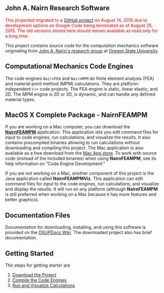 ## John A. Nairn Research Software ##

<font color='red'>This projected migrated to a <a href='https://github.com/nairnj/nairn-mpm-fea'>GitHub project</a> on August 14, 2015 due to development options on Google Code being terminated as of August 25, 2015. The old versions stored here should remain available as read only for a long time.</font>

This project contains source code for the computation mechanics software originating from <a href='http://www.cof.orst.edu/cof/wse/faculty/Nairn'>John A. Nairn's research group</a> at <a href='http://oregonstate.edu/'>Oregon State University</a>.

## Computational Mechanics Code Engines ##

The code engines `NairnFEA` and `NairnMPM` do finite element analysis (FEA) and material point method (MPM) calculations. They are platform-independent `C++` code projects. The FEA engine is static, linear elastic, and 2D. The MPM engine is 2D or 3D, is dynamic, and can handle any defined material types.

## MacOS X Complete Package - **NairnFEAMPM** ##

If you are working on a Mac computer, you can download the <a href='http://osupdocs.forestry.oregonstate.edu/index.php/NairnFEAMPM'><b>NairnFEAMPM</b></a>.application. This application lets you edit command files for input to code engines, run calculations, and visualize the results. It also contains precompiled binaries allowing to run calculations without downloading and compiling this project. The Mac application is also available as a free download from the <a href='http://itunes.apple.com/WebObjects/MZStore.woa/wa/viewSoftware?id=496317896&mt=12'>Mac App store</a>. To work with source code (instead of the included binaries) when using **NairnFEAMPM**, see its help information on "Code Engine Development."

If you are not working on a Mac, another component of this project is the Java application called **NairnFEAMPMViz**. This application can edit command files for input to the code engines, run calculations, and visualize and display the results. It will run on any platform (although **NairnFEAMPM** is still preferred when working on a Mac because it has more features and better graphics).

## Documentation Files ##

Documentation for downloading, installing, and using this software is provided  on the <a href='http://osupdocs.forestry.oregonstate.edu/index.php/Main_Page'>OSUPDocs Wiki</a>. The downloaded project also has brief documentation.

## Getting Started ##

The steps for getting starter are

  1. <a href='http://osupdocs.forestry.oregonstate.edu/index.php/Download_Source_Code'>Download the Project</a>
  1. <a href='http://osupdocs.forestry.oregonstate.edu/index.php/Compile_the_Code_Engines'>Compile the Code Engines</a>
  1. <a href='http://osupdocs.forestry.oregonstate.edu/index.php/Options_for_Running_Calculations'>Run and Visualize Calculations</a>